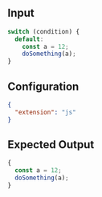 
## Input
```javascript input
switch (condition) {
  default:
    const a = 12;
    doSomething(a);
}
```

## Configuration
```json configuration
{
  "extension": "js"
}
```

## Expected Output
```javascript expected output
{
  const a = 12;
  doSomething(a);
}
```
